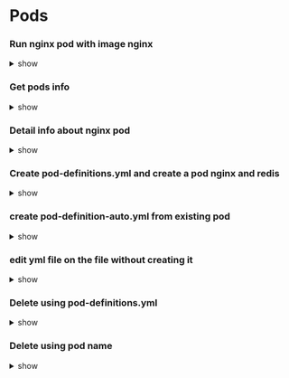 # Pods

### Run nginx pod with image nginx
<details><summary>show</summary>

```bash
kubectl run nginx --image nginx
```
</details>

### Get pods info
<details><summary>show</summary>

```bash
kubectl get pods
kubectl get pods -o wide
```
</details>

### Detail info about nginx pod
<details><summary>show</summary>

```bash
kubectl describe pod nginx
```
</details>

### Create pod-definitions.yml and create a pod nginx and redis
<details><summary>show</summary>

```bash
apiVersion: v1
kind: Pod
metadata:
  name: app-pod
  labels:
    type: webserver
spec:
  containers:
    - name: nginx-container
      image: nginx
    - name: redis-container
      image: redis  
```
```bash
kubectl create -f pod-def.yml
kubectl get pods [ kubectl get pod app-pod ]
```
</details>

### create pod-definition-auto.yml from existing pod
<details><summary>show</summary>

```bash
kubectl get pod app-pod -o yaml > pod-definition-auto.yml
Then edit the file to make the necessary changes, delete and re-create the pod.
```
</details>

### edit yml file on the file without creating it
<details><summary>show</summary>

```bash
kubectl edit pod app-pod
Then edit the file to make the necessary changes, delete and re-create the pod.
```
</details>

### Delete using pod-definitions.yml 
<details><summary>show</summary>

```bash
kubectl delete -f pod-def.yml
```
</details>

### Delete using pod name
<details><summary>show</summary>

```bash
kubectl delete pod app-pod
```
</details>
